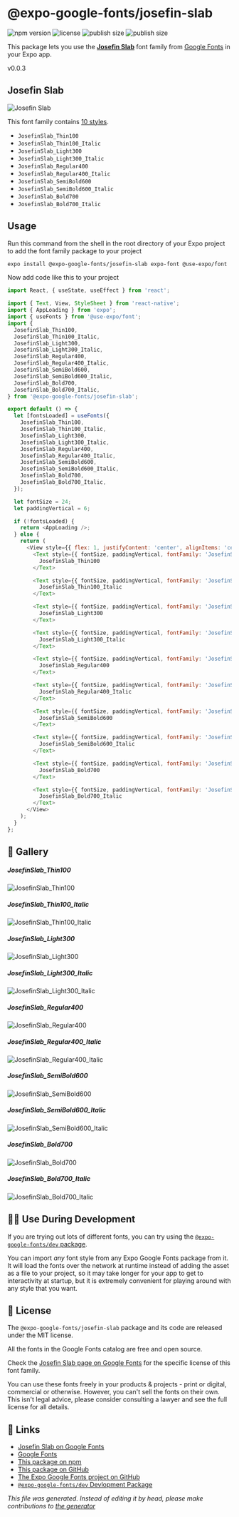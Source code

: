 # @expo-google-fonts/josefin-slab

![npm version](https://flat.badgen.net/npm/v/@expo-google-fonts/josefin-slab)
![license](https://flat.badgen.net/github/license/expo/google-fonts)
![publish size](https://flat.badgen.net/packagephobia/install/@expo-google-fonts/josefin-slab)
![publish size](https://flat.badgen.net/packagephobia/publish/@expo-google-fonts/josefin-slab)

This package lets you use the [**Josefin Slab**](https://fonts.google.com/specimen/Josefin+Slab) font family from [Google Fonts](https://fonts.google.com/) in your Expo app.

v0.0.3

## Josefin Slab

![Josefin Slab](./font-family.png)

This font family contains [10 styles](#gallery).

- `JosefinSlab_Thin100`
- `JosefinSlab_Thin100_Italic`
- `JosefinSlab_Light300`
- `JosefinSlab_Light300_Italic`
- `JosefinSlab_Regular400`
- `JosefinSlab_Regular400_Italic`
- `JosefinSlab_SemiBold600`
- `JosefinSlab_SemiBold600_Italic`
- `JosefinSlab_Bold700`
- `JosefinSlab_Bold700_Italic`

## Usage

Run this command from the shell in the root directory of your Expo project to add the font family package to your project
```sh
expo install @expo-google-fonts/josefin-slab expo-font @use-expo/font
```

Now add code like this to your project
```js
import React, { useState, useEffect } from 'react';

import { Text, View, StyleSheet } from 'react-native';
import { AppLoading } from 'expo';
import { useFonts } from '@use-expo/font';
import {
  JosefinSlab_Thin100,
  JosefinSlab_Thin100_Italic,
  JosefinSlab_Light300,
  JosefinSlab_Light300_Italic,
  JosefinSlab_Regular400,
  JosefinSlab_Regular400_Italic,
  JosefinSlab_SemiBold600,
  JosefinSlab_SemiBold600_Italic,
  JosefinSlab_Bold700,
  JosefinSlab_Bold700_Italic,
} from '@expo-google-fonts/josefin-slab';

export default () => {
  let [fontsLoaded] = useFonts({
    JosefinSlab_Thin100,
    JosefinSlab_Thin100_Italic,
    JosefinSlab_Light300,
    JosefinSlab_Light300_Italic,
    JosefinSlab_Regular400,
    JosefinSlab_Regular400_Italic,
    JosefinSlab_SemiBold600,
    JosefinSlab_SemiBold600_Italic,
    JosefinSlab_Bold700,
    JosefinSlab_Bold700_Italic,
  });

  let fontSize = 24;
  let paddingVertical = 6;

  if (!fontsLoaded) {
    return <AppLoading />;
  } else {
    return (
      <View style={{ flex: 1, justifyContent: 'center', alignItems: 'center' }}>
        <Text style={{ fontSize, paddingVertical, fontFamily: 'JosefinSlab_Thin100' }}>
          JosefinSlab_Thin100
        </Text>

        <Text style={{ fontSize, paddingVertical, fontFamily: 'JosefinSlab_Thin100_Italic' }}>
          JosefinSlab_Thin100_Italic
        </Text>

        <Text style={{ fontSize, paddingVertical, fontFamily: 'JosefinSlab_Light300' }}>
          JosefinSlab_Light300
        </Text>

        <Text style={{ fontSize, paddingVertical, fontFamily: 'JosefinSlab_Light300_Italic' }}>
          JosefinSlab_Light300_Italic
        </Text>

        <Text style={{ fontSize, paddingVertical, fontFamily: 'JosefinSlab_Regular400' }}>
          JosefinSlab_Regular400
        </Text>

        <Text style={{ fontSize, paddingVertical, fontFamily: 'JosefinSlab_Regular400_Italic' }}>
          JosefinSlab_Regular400_Italic
        </Text>

        <Text style={{ fontSize, paddingVertical, fontFamily: 'JosefinSlab_SemiBold600' }}>
          JosefinSlab_SemiBold600
        </Text>

        <Text style={{ fontSize, paddingVertical, fontFamily: 'JosefinSlab_SemiBold600_Italic' }}>
          JosefinSlab_SemiBold600_Italic
        </Text>

        <Text style={{ fontSize, paddingVertical, fontFamily: 'JosefinSlab_Bold700' }}>
          JosefinSlab_Bold700
        </Text>

        <Text style={{ fontSize, paddingVertical, fontFamily: 'JosefinSlab_Bold700_Italic' }}>
          JosefinSlab_Bold700_Italic
        </Text>
      </View>
    );
  }
};

```

## 🔡 Gallery

##### JosefinSlab_Thin100
![JosefinSlab_Thin100](./447b30a4f09ce882924bc14b5cb2d46ed8a09e31fbd138c82200fce2411f2612.ttf.png)

##### JosefinSlab_Thin100_Italic
![JosefinSlab_Thin100_Italic](./9e521fdac6770840a2382fe98c7220bc471558f801d8965edf8573e7f30b69b5.ttf.png)

##### JosefinSlab_Light300
![JosefinSlab_Light300](./ed15a28fd4c2b8d4813431c543e1e1d9293d3054ccc2ba5ef342f99ce5a44c08.ttf.png)

##### JosefinSlab_Light300_Italic
![JosefinSlab_Light300_Italic](./5e1991a7b37703dc6b6e746ddc357b7310c82534d6438bdb6f7ae3748790800e.ttf.png)

##### JosefinSlab_Regular400
![JosefinSlab_Regular400](./a95bda8e2687087242a1a437c00ed9c693590a2280a21d2a4734a3ad6dfce08b.ttf.png)

##### JosefinSlab_Regular400_Italic
![JosefinSlab_Regular400_Italic](./61d7f09bf0f42191d6840eb606f9898b7faf7fe6493a630405fe91aac97327f4.ttf.png)

##### JosefinSlab_SemiBold600
![JosefinSlab_SemiBold600](./1a3215f9937cb8a3b66779e1b69158645771177c7433046a9d0929ddc30e126e.ttf.png)

##### JosefinSlab_SemiBold600_Italic
![JosefinSlab_SemiBold600_Italic](./efaff26fee494b1b09da8456684d5c03d3bb898803d186aa6a88154f10bfdfee.ttf.png)

##### JosefinSlab_Bold700
![JosefinSlab_Bold700](./00f4364ef7f981110c8e894aa31ef2195629999eeb5bc8689c21745ec03cf534.ttf.png)

##### JosefinSlab_Bold700_Italic
![JosefinSlab_Bold700_Italic](./999b995ee79a2865d9ed663bd3b3d65fcd10a6c15198afb228ca225b210eac8c.ttf.png)


## 👩‍💻 Use During Development

If you are trying out lots of different fonts, you can try using the [`@expo-google-fonts/dev` package](https://github.com/expo/google-fonts/tree/master/font-packages/dev#readme).

You can import *any* font style from any Expo Google Fonts package from it. It will load the fonts
over the network at runtime instead of adding the asset as a file to your project, so it may take longer
for your app to get to interactivity at startup, but it is extremely convenient
for playing around with any style that you want.

## 📖 License

The `@expo-google-fonts/josefin-slab` package and its code are released under the MIT license.

All the fonts in the Google Fonts catalog are free and open source.

Check the [Josefin Slab page on Google Fonts](https://fonts.google.com/specimen/Josefin+Slab) for the specific license of this font family.

You can use these fonts freely in your products & projects - print or digital, commercial or otherwise. However, you can't sell the fonts on their own. This isn't legal advice, please consider consulting a lawyer and see the full license for all details.

## 🔗 Links

- [Josefin Slab on Google Fonts](https://fonts.google.com/specimen/Josefin+Slab)
- [Google Fonts](https://fonts.google.com/)
- [This package on npm](https://www.npmjs.com/package/@expo-google-fonts/josefin-slab)
- [This package on GitHub](https://github.com/expo/google-fonts/tree/master/font-packages/josefin-slab)
- [The Expo Google Fonts project on GitHub](https://github.com/expo/google-fonts)
- [`@expo-google-fonts/dev` Devlopment Package](https://github.com/expo/google-fonts/tree/master/font-packages/dev)


*This file was generated. Instead of editing it by head, please make contributions to [the generator](https://github.com/expo/google-fonts/tree/master/packages/generator)*
